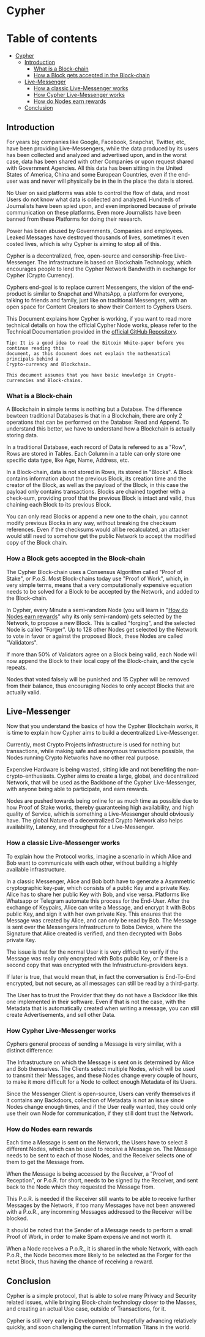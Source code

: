 # Cypher
# Table of contents

- [Cypher](#cypher)
  - [Introduction](#introduction)
    - [What is a Block-chain](#what-is-a-block-chain)
    - [How a Block gets accepted in the Block-chain](#how-a-block-gets-accepted-in-the-block-chain)
  - [Live-Messenger](#live-messenger)
    - [How a classic Live-Messenger works](#how-a-classic-live-messenger-works)
    - [How Cypher Live-Messenger works](#how-cypher-live-messenger-works)
    - [How do Nodes earn rewards](#how-do-nodes-earn-rewards)
  - [Conclusion](#conclusion)

## Introduction
For years big companies like Google, Facebook, Snapchat, Twitter, etc, have been providing Live-Messengers, while the data produced by its users has been collected and analyzed and advertised upon, and in the worst case, data has been shared with other Companies or upon request shared with Government Agencies. All this data has been sitting in the United States of America, China and some European Countries, even if the end-user was and never will physically be in the in the place the data is stored.

No User on said platforms was able to control the flow of data, and most Users do not know what data is collected and analyzed. Hundreds of Journalists have been spied upon, and even imprisoned because of private communication on these platforms. Even more Journalists have been banned from these Platforms for doing their research. 

Power has been abused by Governments, Companies and employees. Leaked Messages have destroyed thousands of lives, sometimes it even costed lives, which is why Cypher is aiming to stop all of this.

Cypher is a decentralized, free, open-source and censorship-free Live-Messenger. The infrastructure is based on Blockchain Technology, which encourages people to lend the Cypher Network Bandwidth in exchange for Cypher (Crypto Currency).

Cyphers end-goal is to replace current Messengers, the vision of the end-product is similar to Snapchat and WhatsApp, a platform for everyone, talking to friends and family, just like on traditional Messengers, with an open space for Content Creators to show their Content to Cyphers Users.

This Document explains how Cypher is working, if you want to read more technical details on how the official Cypher Node works, please refer to the Technical Documentation provided in the [official GitHub Repository](https://github.com/CypherCryptoLabs/cypher).

```
Tip: It is a good idea to read the Bitcoin White-paper before you continue reading this
document, as this document does not explain the mathematical principals behind a
Crypto-currency and Blockchain.

This document assumes that you have basic knowledge in Crypto-currencies and Block-chains. 
```

### What is a Block-chain
A Blockchain in simple terms is nothing but a Databse. The difference bewteen traditional Databases is that in a Blockchain, there are only 2 operations that can be performed on the Databse: Read and Append. To understand this better, we have to understand how a Blockchain is actually storing data.

In a traditional Database, each record of Data is refereed to as a "Row", Rows are stored in Tables. Each Column in a table can only store one specific data type, like Age, Name, Address, etc.

In a Block-chain, data is not stored in Rows, its stored in "Blocks". A Block contains information about the previous Block, its creation time and the creator of the Block, as well as the payload of the Block, in this case the payload only contains transactions. Blocks are chained together with a check-sum, providing proof that the previous Block is intact and valid, thus chaining each Block to its previous Block.

You can only read Blocks or append a new one to the chain, you cannot modify previous Blocks in any way, without breaking the checksum references. Even if the checksums would all be recalculated, an attacker would still need to somehow get the public Network to accept the modified copy of the Block chain.

### How a Block gets accepted in the Block-chain
The Cypher Block-chain uses a Consensus Algorithm called "Proof of Stake", or P.o.S. Most Block-chains today use "Proof of Work", which, in very simple terms, means that a very computationally expensive equation needs to be solved for a Block to be accepted by the Network, and added to the Block-chain.

In Cypher, every Minute a semi-random Node (you will learn in "[How do Nodes earn rewards](#how-do-nodes-earn-rewards)" why its only semi-random) gets selected by the Network, to propose a new Block. This is called "forging", and the selected Node is called "Forger". Up to 128 other Nodes get selected by the Network to vote in favor or against the proposed Block, these Nodes are called "Validators".

If more than 50% of Validators agree on a Block being valid, each Node will now append the Block to their local copy of the Block-chain, and the cycle repeats.

Nodes that voted falsely will be punished and 15 Cypher will be removed from their balance, thus encouraging Nodes to only accept Blocks that are actually valid.

## Live-Messenger
Now that you understand the basics of how the Cypher Blockchain works, it is time to explain how Cypher aims to build a decentralized Live-Messenger.

Currently, most Crypto Projects infrastructure is used for nothing but transactions, while making safe and anonymous transactions possible, the Nodes running Crypto Networks have no other real purpose.

Expensive Hardware is being wasted, sitting idle and not benefiting the non-crypto-enthusiasts. Cypher aims to create a large, global, and decentralized Network, that will be used as the Backbone of the Cypher Live-Messenger, with anyone being able to participate, and earn rewards.

Nodes are pushed towards being online for as much time as possible due to how Proof of Stake works, thereby guaranteeing high availability, and high quality of Service, which is something a Live-Messenger should obviously have. The global Nature of a decentralized Crypto Network also helps availability, Latency, and throughput for a Live-Messenger.

### How a classic Live-Messenger works
To explain how the Protocol works, imagine a scenario in which Alice and Bob want to communicate with each other, without building a highly available infrastructure.

In a classic Messenger, Alice and Bob both have to generate a Asymmetric cryptographic key-pair, which consists of a public Key and a private Key. Alice has to share her public Key with Bob, and vise versa. Platforms like Whatsapp or Telegram automate this process for the End-User. After the exchange of Keypairs, Alice can write a Message, and encrypt it with Bobs public Key, and sign it with her own private Key. This ensures that the Message was created by Alice, and can only be read by Bob. The Message is sent over the Messengers Infrastructure to Bobs Device, where the Signature that Alice created is verified, and then decrypted with Bobs private Key.

The issue is that for the normal User it is very difficult to verify if the Message was really only encrypted with Bobs public Key, or if there is a second copy that was encrypted with the Infrastructure-providers keys.

If later is true, that would mean that, in fact the conversation is End-To-End encrypted, but not secure, as all messages can still be read by a third-party.

The User has to trust the Provider that they do not have a Backdoor like this one implemented in their software. Even if that is not the case, with the Metadata that is automatically created when writing a message, you can still create Advertisements, and sell other Data.

### How Cypher Live-Messenger works
Cyphers general process of sending a Message is very similar, with a distinct difference:

The Infrastructure on which the Message is sent on is determined by Alice and Bob themselves. The Clients select multiple Nodes, which will be used to transmit their Messages, and these Nodes change every couple of hours, to make it more difficult for a Node to collect enough Metadata of its Users.

Since the Messenger Client is open-source, Users can verify themselves if it contains any Backdoors, collection of Metadata is not an issue since Nodes change enough times, and if the User really wanted, they could only use their own Node for communication, if they still dont trust the Network.

### How do Nodes earn rewards
Each time a Message is sent on the Network, the Users have to select 8 different Nodes, which can be used to receive a Message on. The Message needs to be sent to each of those Nodes, and the Receiver selects one of them to get the Message from.

When the Message is being accessed by the Receiver, a "Proof of Reception", or P.o.R. for short, needs to be signed by the Receiver, and sent back to the Node which they requested the Message from.

This P.o.R. is needed if the Receiver still wants to be able to receive further Messages by the Network, if too many Messages have not been answered with a P.o.R., any incomming Messages addressed to the Receiver will be blocked.

It should be noted that the Sender of a Message needs to perform a small Proof of Work, in order to make Spam expensive and not worth it.

When a Node receives a P.o.R., it is shared in the whole Network, with each P.o.R., the Node becomes more likely to be selected as the Forger for the netxt Block, thus having the chance of receiving a reward.

## Conclusion
Cypher is a simple protocol, that is able to solve many Privacy and Security related issues, while bringing Block-chain technology closer to the Masses, and creating an actual Use case, outside of Transactions, for it.

Cypher is still very early in Development, but hopefully advancing relatively quickly, and soon challenging the current Information Titans in the world.

